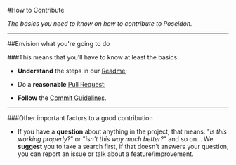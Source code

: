 #How to Contribute

*The basics you need to know on how to contribute to Poseidon.*
___

##Envision what you're going to do

###This means that you'll have to know at least the basics:

* **Understand** the steps in our [Readme](https://github.com/tudoNoob/poseidon/blob/master/README.md);

* Do a **reasonable** [Pull Request](https://help.github.com/articles/using-pull-requests/);

* **Follow** the [Commit Guidelines](http://git-scm.com/book/en/v2/Distributed-Git-Contributing-to-a-Project#Commit-Guidelines).

___

###Other important factors to a good contribution

* If you have a **question** about anything in the project, that means: "*is this working properly?*" or "*isn't this way much better?*" and so on... 
We **suggest** you to take a search first, if that doesn't answers your question, you can report an issue or talk about a feature/improvement.